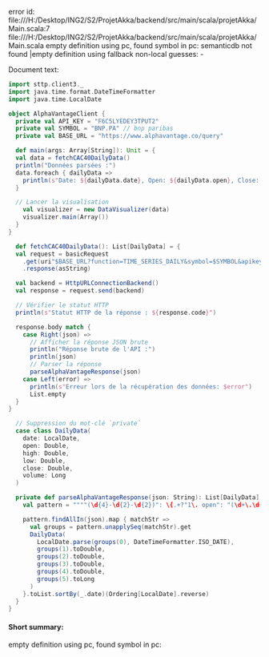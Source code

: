 error id: file:///H:/Desktop/ING2/S2/ProjetAkka/backend/src/main/scala/projetAkka/Main.scala:7
file:///H:/Desktop/ING2/S2/ProjetAkka/backend/src/main/scala/projetAkka/Main.scala
empty definition using pc, found symbol in pc: 
semanticdb not found
|empty definition using fallback
non-local guesses:
	 -

Document text:

```scala
import sttp.client3._
import java.time.format.DateTimeFormatter
import java.time.LocalDate

object AlphaVantageClient {
  private val API_KEY = "F6C5LYEDEY3TPUT2"
  private val SYMBOL = "BNP.PA" // bnp paribas 
  private val BASE_URL = "https://www.alphavantage.co/query"

  def main(args: Array[String]): Unit = {
  val data = fetchCAC40DailyData()
  println("Données parsées :")
  data.foreach { dailyData =>
    println(s"Date: ${dailyData.date}, Open: ${dailyData.open}, Close: ${dailyData.close}, Volume: ${dailyData.volume}")
  }

  // Lancer la visualisation
    val visualizer = new DataVisualizer(data)
    visualizer.main(Array())
  }
}

  def fetchCAC40DailyData(): List[DailyData] = {
  val request = basicRequest
    .get(uri"$BASE_URL?function=TIME_SERIES_DAILY&symbol=$SYMBOL&apikey=$API_KEY")
    .response(asString)

  val backend = HttpURLConnectionBackend()
  val response = request.send(backend)

  // Vérifier le statut HTTP
  println(s"Statut HTTP de la réponse : ${response.code}")

  response.body match {
    case Right(json) =>
      // Afficher la réponse JSON brute
      println("Réponse brute de l'API :")
      println(json)
      // Parser la réponse
      parseAlphaVantageResponse(json)
    case Left(error) =>
      println(s"Erreur lors de la récupération des données: $error")
      List.empty
  }
}

  // Suppression du mot-clé `private`
  case class DailyData(
    date: LocalDate,
    open: Double,
    high: Double,
    low: Double,
    close: Double,
    volume: Long
  )

  private def parseAlphaVantageResponse(json: String): List[DailyData] = {
    val pattern = """"(\d{4}-\d{2}-\d{2})": \{.+?"1\. open": "(\d+\.\d+)",.+?"2\. high": "(\d+\.\d+)",.+?"3\. low": "(\d+\.\d+)",.+?"4\. close": "(\d+\.\d+)",.+?"5\. volume": "(\d+)".+?\}""".r

    pattern.findAllIn(json).map { matchStr =>
      val groups = pattern.unapplySeq(matchStr).get
      DailyData(
        LocalDate.parse(groups(0), DateTimeFormatter.ISO_DATE),
        groups(1).toDouble,
        groups(2).toDouble,
        groups(3).toDouble,
        groups(4).toDouble,
        groups(5).toLong
      )
    }.toList.sortBy(_.date)(Ordering[LocalDate].reverse)
  }
}
```

#### Short summary: 

empty definition using pc, found symbol in pc: 